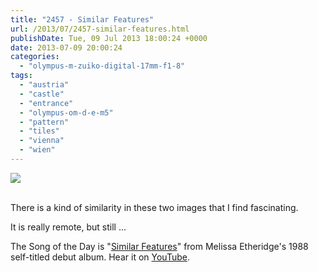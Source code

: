 ```yaml
---
title: "2457 - Similar Features"
url: /2013/07/2457-similar-features.html
publishDate: Tue, 09 Jul 2013 18:00:24 +0000
date: 2013-07-09 20:00:24
categories: 
  - "olympus-m-zuiko-digital-17mm-f1-8"
tags: 
  - "austria"
  - "castle"
  - "entrance"
  - "olympus-om-d-e-m5"
  - "pattern"
  - "tiles"
  - "vienna"
  - "wien"
---
```

<div class="container">
<div class="center"><a target="_blank" href="https://d25zfm9zpd7gm5.cloudfront.net/1200x1200/2013/20130701_152105_lr.jpg"><img src="https://d25zfm9zpd7gm5.cloudfront.net/0600x0600/2013/20130701_152105_lr.jpg" /></a></div>
</div>
<br />

There is a kind of similarity in these two images that I find fascinating.

<a target="_blank" href="https://d25zfm9zpd7gm5.cloudfront.net/1200x1200/2013/20130701_165845-Edit_lr.jpg"><img style="margin: 0pt 0px 0pt 10px; float: right;" src="https://d25zfm9zpd7gm5.cloudfront.net/0150x0150/2013/20130701_165845-Edit_lr.jpg" alt="" border="0" /></a> It is really remote, but still ...

 The Song of the Day is "<a href="http://www.lyricsmode.com/lyrics/m/melissa_etheridge/similar_features.html" target="_blank">Similar Features</a>" from Melissa Etheridge's 1988 self-titled debut album. Hear it on <a href="http://www.youtube.com/watch?v=i0HCOS4nbzU" target="_blank">YouTube</a>.
